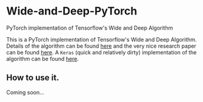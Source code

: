 # Wide-and-Deep-PyTorch
PyTorch implementation of Tensorflow's Wide and Deep Algorithm

This is a PyTorch implementation of Tensorflow's Wide and Deep Algorithm. Details of the algorithm can be found [here](https://www.tensorflow.org/tutorials/wide_and_deep) and the very nice research paper can be found [here](https://arxiv.org/abs/1606.07792). A `Keras` (quick and relatively dirty) implementation of the algorithm can be found [here](https://github.com/jrzaurin/Wide-and-Deep-Keras). 

## How to use it.

Coming soon...




